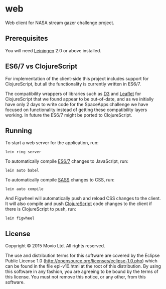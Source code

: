 # web

Web client for NASA stream gazer challenge project.

## Prerequisites

You will need [Leiningen][1] 2.0 or above installed.

[1]: https://github.com/technomancy/leiningen

## ES6/7 vs ClojureScript

For implementation of the client-side this project includes support for
ClojureScript, but all the functionality is currently written in ES6/7.

The compatibility wrappers of libraries such as [D3](http://d3js.org/) and
[Leaflet](http://leafletjs.com/) for ClojureScript that we found appear to be
out-of-date, and as we initially have only 2 days to write code for the
SpaceApps challenge we have focused on functionality instead of getting these
compatibility layers working. In future the ES6/7 might be ported to
ClojureScript.

## Running

To start a web server for the application, run:

    lein ring server

To automatically compile [ES6/7](https://babeljs.io/) changes to JavaScript, run:

    lein auto babel
    
To automatically compile [SASS](http://sass-lang.com/) changes to CSS, run:

    lein auto compile

And Figwheel will automatically push and reload CSS changes to the client. It
will also compile and push [ClojureScript](https://github.com/clojure/clojurescript)
code changes to the client if there is ClojureScript to push, run: 

    lein figwheel



## License

Copyright © 2015 Movio Ltd. All rights reserved.

The use and distribution terms for this software are covered by the
Eclipse Public License 1.0 (http://opensource.org/licenses/eclipse-1.0.php)
which can be found in the file epl-v10.html at the root of this distribution.
By using this software in any fashion, you are agreeing to be bound by
the terms of this license.
You must not remove this notice, or any other, from this software.
